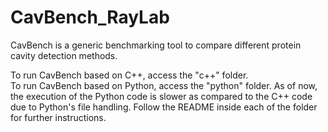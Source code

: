 # CavBench_RayLab
CavBench is a generic benchmarking tool to compare different protein cavity detection methods.

To run CavBench based on C++, access the "c++" folder.  
To run CavBench based on Python, access the "python" folder. As of now, the execution of the Python code is slower as compared to the C++ code due to Python's file handling.
Follow the README inside each of the folder for further instructions.
